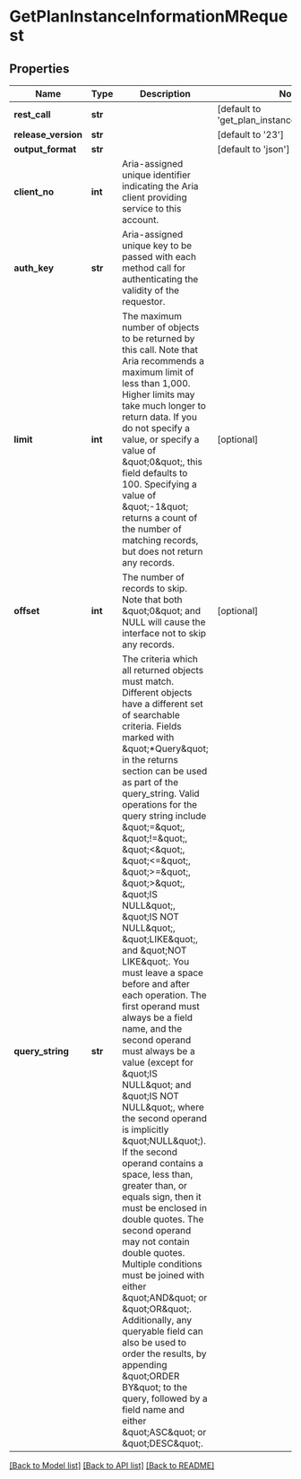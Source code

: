 # GetPlanInstanceInformationMRequest

## Properties
Name | Type | Description | Notes
------------ | ------------- | ------------- | -------------
**rest_call** | **str** |  | [default to 'get_plan_instance_information_m']
**release_version** | **str** |  | [default to '23']
**output_format** | **str** |  | [default to 'json']
**client_no** | **int** | Aria-assigned unique identifier indicating the Aria client providing service to this account.  | 
**auth_key** | **str** | Aria-assigned unique key to be passed with each method call for authenticating the validity of the requestor.  | 
**limit** | **int** | The maximum number of objects to be returned by this call. Note that Aria recommends a maximum limit  of less than 1,000. Higher limits may take much longer to return data. If you do not specify a value,  or specify a value of \&quot;0\&quot;, this field defaults to 100. Specifying a value of \&quot;-1\&quot; returns a count of  the number of matching records, but does not return any records.  | [optional] 
**offset** | **int** | The number of records to skip. Note that both \&quot;0\&quot; and NULL will cause the interface not to skip any records.  | [optional] 
**query_string** | **str** | The criteria which all returned objects must match. Different objects have a different set of searchable criteria. Fields marked with \&quot;*Query\&quot; in the returns section can be used as part of the query_string. Valid operations for the query string include \&quot;&#x3D;\&quot;, \&quot;!&#x3D;\&quot;, \&quot;&lt;\&quot;, \&quot;&lt;&#x3D;\&quot;, \&quot;&gt;&#x3D;\&quot;, \&quot;&gt;\&quot;, \&quot;IS NULL\&quot;, \&quot;IS NOT NULL\&quot;, \&quot;LIKE\&quot;, and \&quot;NOT LIKE\&quot;. You must leave a space before and after each operation. The first operand must always be a field name, and the second operand must always be a value (except for \&quot;IS NULL\&quot; and \&quot;IS NOT NULL\&quot;, where the second operand is implicitly \&quot;NULL\&quot;). If the second operand contains a space, less than, greater than, or equals sign, then it must be enclosed in double quotes. The second operand may not contain double quotes. Multiple conditions must be joined with either \&quot;AND\&quot; or \&quot;OR\&quot;. Additionally, any queryable field can also be used to order the results, by appending \&quot;ORDER BY\&quot; to the query, followed by a field name and either \&quot;ASC\&quot; or \&quot;DESC\&quot;.  | 

[[Back to Model list]](../README.md#documentation-for-models) [[Back to API list]](../README.md#documentation-for-api-endpoints) [[Back to README]](../README.md)


